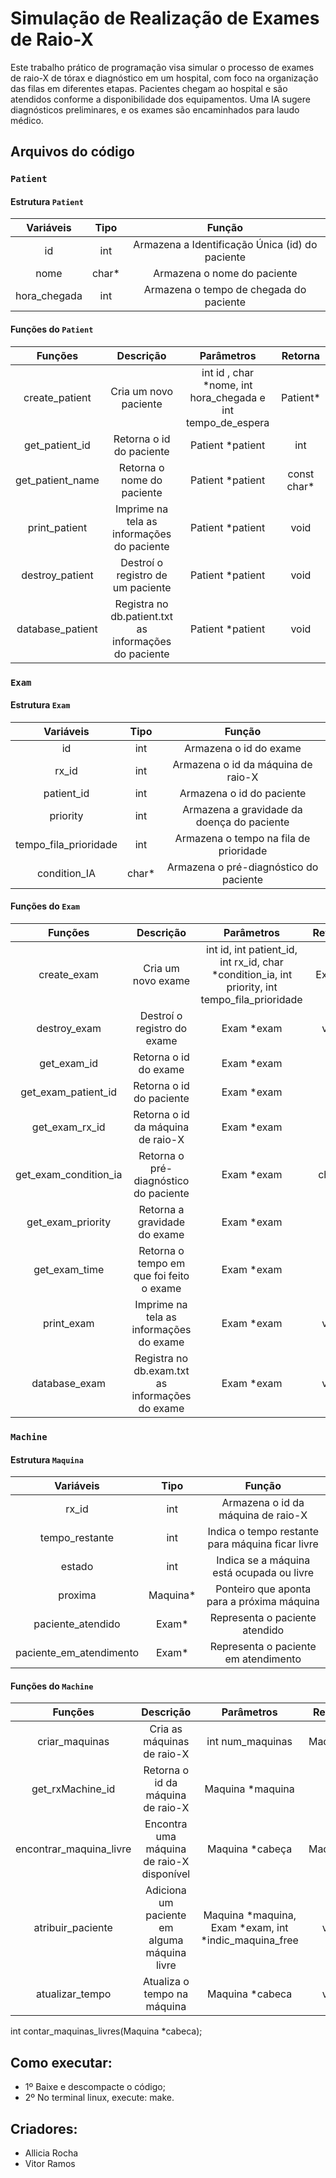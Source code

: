 # Simulação de Realização de Exames de Raio-X
Este trabalho prático de programação visa simular o processo de exames de raio-X de tórax e diagnóstico em um hospital, com foco na organização das filas em diferentes etapas. Pacientes chegam ao hospital e são atendidos conforme a disponibilidade dos equipamentos. Uma IA sugere diagnósticos preliminares, e os exames são encaminhados para laudo médico.

## Arquivos do código
### `Patient`
#### Estrutura `Patient`
| Variáveis | Tipo |Função |
| :---:        |     :---:      | :---: |
| id  | int | Armazena a Identificação Única (id) do paciente  |
| nome   | char* | Armazena o nome do paciente     |
| hora_chegada     | int      | Armazena o tempo de chegada do paciente      |

#### Funções do `Patient` 
| Funções | Descrição | Parâmetros | Retorna |
|:---:|:---:|:---:|:---:|
| create_patient | Cria um novo paciente | int id , char *nome, int hora_chegada e int tempo_de_espera| Patient* |
| get_patient_id | Retorna o id do paciente | Patient *patient | int |
| get_patient_name | Retorna o nome do paciente | Patient *patient | const char*  |
| print_patient | Imprime na tela as informações do paciente | Patient *patient | void |
| destroy_patient | Destroí o registro de um paciente | Patient *patient | void |
| database_patient | Registra no db.patient.txt as informações do paciente | Patient *patient | void |

### `Exam`
#### Estrutura `Exam`
| Variáveis | Tipo |Função |
| :---:        |     :---:      | :---: |
| id  | int | Armazena o id do exame  |
| rx_id   | int | Armazena o id da máquina de raio-X     |
| patient_id    | int | Armazena o id do paciente      |
| priority   | int | Armazena a gravidade da doença do paciente |
| tempo_fila_prioridade | int | Armazena o tempo na fila de prioridade |
| condition_IA    | char* | Armazena o pré-diagnóstico do paciente|

#### Funções do `Exam` 
| Funções | Descrição | Parâmetros | Retorna |
|:---:|:---:|:---:|:---:|
| create_exam | Cria um novo exame | int id, int patient_id, int rx_id, char *condition_ia, int priority, int tempo_fila_prioridade| Exam* |
| destroy_exam | Destroí o registro do exame | Exam *exam | void |
|  get_exam_id | Retorna o id do exame | Exam *exam | int |
|  get_exam_patient_id | Retorna o id do paciente | Exam *exam | int |
|  get_exam_rx_id | Retorna o id da máquina de raio-X | Exam *exam | int |
|  get_exam_condition_ia | Retorna o pré-diagnóstico do paciente | Exam *exam | char* |
|  get_exam_priority | Retorna a gravidade do exame | Exam *exam | int |
|  get_exam_time | Retorna o tempo em que foi feito o exame| Exam *exam | int |
|  print_exam | Imprime na tela as informações do exame | Exam *exam | void |
|  database_exam | Registra no db.exam.txt as informações do exame | Exam *exam | void |

### `Machine`
#### Estrutura `Maquina`
| Variáveis | Tipo |Função |
| :---:        |     :---:      | :---: |
| rx_id   | int | Armazena o id da máquina de raio-X     |
| tempo_restante | int | Indica o tempo restante para máquina ficar livre  |
| estado   | int | Indica se a máquina está ocupada ou livre |
| proxima | Maquina* | Ponteiro que aponta para a próxima máquina |
| paciente_atendido | Exam* | Representa o paciente atendido |
| paciente_em_atendimento | Exam* | Representa o paciente em atendimento |
 
#### Funções do `Machine` 
| Funções | Descrição | Parâmetros | Retorna |
|:---:|:---:|:---:|:---:|
| criar_maquinas | Cria as máquinas de raio-X | int num_maquinas | Maquina* |
| get_rxMachine_id | Retorna o id da máquina de raio-X | Maquina *maquina | int |
| encontrar_maquina_livre | Encontra uma máquina de raio-X disponível | Maquina *cabeça | Maquina* |
| atribuir_paciente | Adiciona um paciente em alguma máquina livre | Maquina *maquina, Exam *exam, int *indic_maquina_free | void |
| atualizar_tempo | Atualiza o tempo na máquina | Maquina *cabeca | void |

int contar_maquinas_livres(Maquina *cabeca);

## Como executar:
- 1º Baixe e descompacte o código;
- 2º No terminal linux, execute: make.
  
## Criadores:
- Allicia Rocha
- Vitor Ramos
